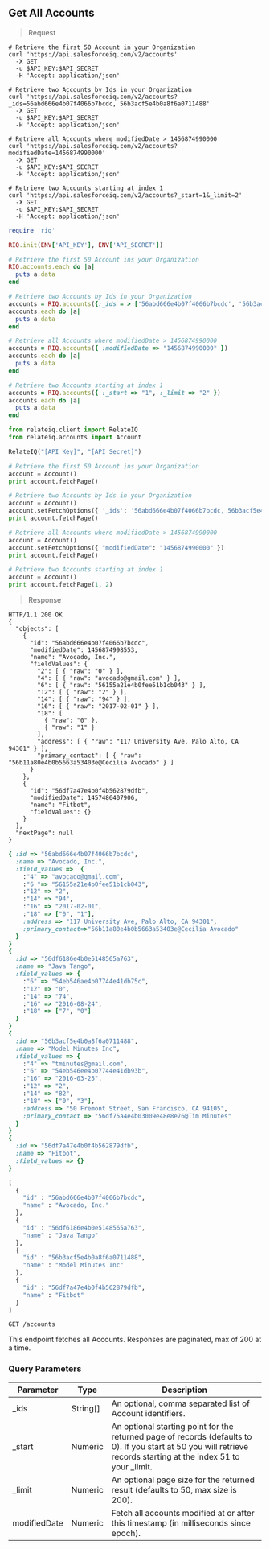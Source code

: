 ## Get All Accounts

> Request

```shell
# Retrieve the first 50 Account in your Organization
curl 'https://api.salesforceiq.com/v2/accounts'
  -X GET
  -u $API_KEY:$API_SECRET
  -H 'Accept: application/json'

# Retrieve two Accounts by Ids in your Organization
curl 'https://api.salesforceiq.com/v2/accounts?_ids=56abd666e4b07f4066b7bcdc, 56b3acf5e4b0a8f6a0711488'
  -X GET
  -u $API_KEY:$API_SECRET
  -H 'Accept: application/json'

# Retrieve all Accounts where modifiedDate > 1456874990000
curl 'https://api.salesforceiq.com/v2/accounts?modifiedDate=1456874990000'
  -X GET
  -u $API_KEY:$API_SECRET
  -H 'Accept: application/json' 

# Retrieve two Accounts starting at index 1 
curl 'https://api.salesforceiq.com/v2/accounts?_start=1&_limit=2'
  -X GET
  -u $API_KEY:$API_SECRET
  -H 'Accept: application/json' 
```

```ruby
require 'riq'

RIQ.init(ENV['API_KEY'], ENV['API_SECRET'])

# Retrieve the first 50 Account ins your Organization
RIQ.accounts.each do |a|
  puts a.data
end

# Retrieve two Accounts by Ids in your Organization
accounts = RIQ.accounts({:_ids = > ['56abd666e4b07f4066b7bcdc', '56b3acf5e4b0a8f6a0711488']})
accounts.each do |a|
  puts a.data
end

# Retrieve all Accounts where modifiedDate > 1456874990000
accounts = RIQ.accounts({ :modifiedDate => "1456874990000" })
accounts.each do |a|
  puts a.data
end

# Retrieve two Accounts starting at index 1
accounts = RIQ.accounts({ :_start => "1", :_limit => "2" })
accounts.each do |a|
  puts a.data
end
```

```python
from relateiq.client import RelateIQ
from relateiq.accounts import Account

RelateIQ("[API Key]", "[API Secret]")

# Retrieve the first 50 Account ins your Organization
account = Account()
print account.fetchPage()

# Retrieve two Accounts by Ids in your Organization
account = Account()
account.setFetchOptions({ '_ids': '56abd666e4b07f4066b7bcdc, 56b3acf5e4b0a8f6a0711488' })
print account.fetchPage()

# Retrieve all Accounts where modifiedDate > 1456874990000
account = Account()
account.setFetchOptions({ "modifiedDate": "1456874990000" })
print account.fetchPage()

# Retrieve two Accounts starting at index 1
account = Account()
print account.fetchPage(1, 2)
```

> Response

```shell
HTTP/1.1 200 OK
{
  "objects": [
    {
      "id": "56abd666e4b07f4066b7bcdc",
      "modifiedDate": 1456874998553,
      "name": "Avocado, Inc.",
      "fieldValues": {
        "2": [ { "raw": "0" } ],                       
        "4": [ { "raw": "avocado@gmail.com" } ],
        "6": [ { "raw": "56155a21e4b0fee51b1cb043" } ],
        "12": [ { "raw": "2" } ],
        "14": [ { "raw": "94" } ],
        "16": [ { "raw": "2017-02-01" } ],
        "18": [ 
          { "raw": "0" },
          { "raw": "1" }
        ],
        "address": [ { "raw": "117 University Ave, Palo Alto, CA 94301" } ],
        "primary_contact": [ { "raw": "56b11a80e4b0b5663a53403e@Cecilia Avocado" } ]
      }
    },
    {
      "id": "56df7a47e4b0f4b562879dfb",
      "modifiedDate": 1457486407906,
      "name": "Fitbot",
      "fieldValues": {}
    }
  ],
  "nextPage": null
}
```

```ruby
{ :id => "56abd666e4b07f4066b7bcdc", 
  :name => "Avocado, Inc.", 
  :field_values =>  {    
    :"4" => "avocado@gmail.com", 
    :"6 "=> "56155a21e4b0fee51b1cb043", 
    :"12" => "2",     
    :"14" => "94", 
    :"16" => "2017-02-01", 
    :"18" => ["0", "1"], 
    :address => "117 University Ave, Palo Alto, CA 94301", 
    :primary_contact=>"56b11a80e4b0b5663a53403e@Cecilia Avocado"
  }
}
{
  :id => "56df6186e4b0e5148565a763", 
  :name => "Java Tango", 
  :field_values => {
    :"6" => "54eb546ae4b07744e41db75c", 
    :"12" => "0", 
    :"14" => "74", 
    :"16" => "2016-08-24",     
    :"18" => ["7", "0"]
  }
}
{ 
  :id => "56b3acf5e4b0a8f6a0711488", 
  :name => "Model Minutes Inc", 
  :field_values => {    
    :"4" => "tminutes@gmail.com", 
    :"6" => "54eb546ee4b07744e41db93b", 
    :"16" => "2016-03-25", 
    :"12" => "2", 
    :"14" => "82", 
    :"18" => ["0", "3"], 
    :address => "50 Fremont Street, San Francisco, CA 94105", 
    :primary_contact => "56df75a4e4b03009e48e8e76@Tim Minutes"
  }
}
{
  :id => "56df7a47e4b0f4b562879dfb", 
  :name => "Fitbot", 
  :field_values => {}
}
```

```python
[
  {
    "id" : "56abd666e4b07f4066b7bcdc",
    "name" : "Avocado, Inc."
  },  
  {
    "id" : "56df6186e4b0e5148565a763",
    "name" : "Java Tango"
  },
  {
    "id" : "56b3acf5e4b0a8f6a0711488",
    "name" : "Model Minutes Inc"
  },  
  {
    "id" : "56df7a47e4b0f4b562879dfb",
    "name" : "Fitbot"
  }
]
```
`GET /accounts`

This endpoint fetches all Accounts. Responses are paginated, max of 200 at a time.

### Query Parameters
Parameter | Type | Description
--------- | ------- | -----------
_ids | String[] | An optional, comma separated list of Account identifiers.
_start | Numeric | An optional starting point for the returned page of records (defaults to 0). If you start at 50 you will retrieve records starting at the index 51 to your _limit.
_limit | Numeric | An optional page size for the returned result (defaults to 50, max size is 200).
modifiedDate | Numeric | Fetch all accounts modified at or after this timestamp (in milliseconds since epoch).